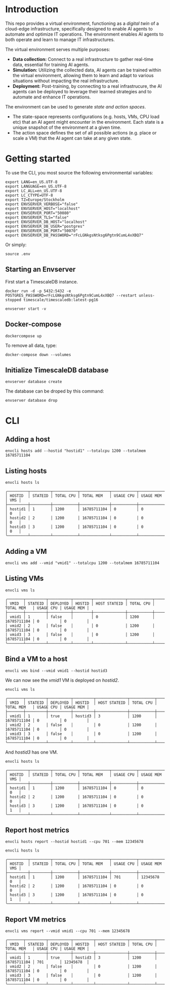 # Introduction
This repo provides a virtual environment, functioning as a *digital twin* of a cloud-edge infrastructure, specifically designed to enable AI agents to automate and optimize IT operations. The environment enables AI agents to both operate and learn to manage IT infrastructures. 

The virtual environment serves multiple purposes:

* **Data collection:** Connect to a real infrastructure to gather real-time data, essential for training AI agents.
* **Simulation:** Utilizing the collected data, AI agents can be trained within the virtual environment, allowing them to learn and adapt to various situations without impacting the real infrastructure.
* **Deployment:** Post-training, by connecting to a real infrastrucure, the AI agents can be deployed to leverage their learned strategies and to automate and enhance IT operations.

The environment can be used to generate *state and action spaces*. 
* The state-space represents configurations (e.g. hosts, VMs, CPU load etc) that an AI agent might encounter in the environment. Each state is a unique snapshot of the environment at a given time. 
* The action space defines the set of all possible actions (e.g. place or scale a VM) that the AI agent can take at any given state. 

# Getting started
To use the CLI, you most source the following environmental variables:

```console
export LANG=en_US.UTF-8
export LANGUAGE=en_US.UTF-8
export LC_ALL=en_US.UTF-8
export LC_CTYPE=UTF-8
export TZ=Europe/Stockholm
export ENVSERVER_VERBOSE="false"
export ENVSERVER_HOST="localhost"
export ENVSERVER_PORT="50080"
export ENVSERVER_TLS="false"
export ENVSERVER_DB_HOST="localhost"
export ENVSERVER_DB_USER="postgres"
export ENVSERVER_DB_PORT="50070"
export ENVSERVER_DB_PASSWORD="rFcLGNkgsNtksg6Pgtn9CumL4xXBQ7"
```

Or simply:
```console
source .env
```

## Starting an Envserver
First start a TimescaleDB instance.

```console
docker run -d -p 5432:5432 -e POSTGRES_PASSWORD=rFcLGNkgsNtksg6Pgtn9CumL4xXBQ7 --restart unless-stopped timescale/timescaledb:latest-pg16
```

```console
envserver start -v
```

## Docker-compose
```console
dockercompose up
```

To remove all data, type:
```console
docker-compose down --volumes
```

## Initialize TimescaleDB database
```console
envserver database create
```

The database can be droped by this command:
```console
envserver database drop
```

# CLI

## Adding a host
```console
envcli hosts add --hostid "hostid1" --totalcpu 1200 --totalmem 16785711104
```

## Listing hosts
```console
envcli hosts ls 
```

```console
╭─────────┬─────────┬───────────┬─────────────┬───────────┬───────────┬─────╮
│ HOSTID  │ STATEID │ TOTAL CPU │ TOTAL MEM   │ USAGE CPU │ USAGE MEM │ VMS │
├─────────┼─────────┼───────────┼─────────────┼───────────┼───────────┼─────┤
│ hostid1 │ 1       │ 1200      │ 16785711104 │ 0         │ 0         │ 0   │
│ hostid2 │ 2       │ 1200      │ 16785711104 │ 0         │ 0         │ 0   │
│ hostid3 │ 3       │ 1200      │ 16785711104 │ 0         │ 0         │ 0   │
╰─────────┴─────────┴───────────┴─────────────┴───────────┴───────────┴─────╯
```

## Adding a VM 
```console
envcli vms add --vmid "vmid1" --totalcpu 1200 --totalmem 16785711104
```

## Listing VMs
```console
envcli vms ls 
```

```console
╭───────┬─────────┬──────────┬────────┬──────────────┬───────────┬─────────────┬───────────┬───────────╮
│ VMID  │ STATEID │ DEPLOYED │ HOSTID │ HOST STATEID │ TOTAL CPU │ TOTAL MEM   │ USAGE CPU │ USAGE MEM │
├───────┼─────────┼──────────┼────────┼──────────────┼───────────┼─────────────┼───────────┼───────────┤
│ vmid1 │ 1       │ false    │        │ 0            │ 1200      │ 16785711104 │ 0         │ 0         │
│ vmid2 │ 2       │ false    │        │ 0            │ 1200      │ 16785711104 │ 0         │ 0         │
│ vmid3 │ 3       │ false    │        │ 0            │ 1200      │ 16785711104 │ 0         │ 0         │
╰───────┴─────────┴──────────┴────────┴──────────────┴───────────┴─────────────┴───────────┴───────────╯
```

## Bind a VM to a host
```console
envcli vms bind --vmid vmid1 --hostid hostid3
```

We can now see the *vmid1* VM is deployed on *hostid2*. 
```console
envcli vms ls 
```

```console
╭───────┬─────────┬──────────┬─────────┬──────────────┬───────────┬─────────────┬───────────┬───────────╮
│ VMID  │ STATEID │ DEPLOYED │ HOSTID  │ HOST STATEID │ TOTAL CPU │ TOTAL MEM   │ USAGE CPU │ USAGE MEM │
├───────┼─────────┼──────────┼─────────┼──────────────┼───────────┼─────────────┼───────────┼───────────┤
│ vmid1 │ 1       │ true     │ hostid3 │ 3            │ 1200      │ 16785711104 │ 0         │ 0         │
│ vmid2 │ 2       │ false    │         │ 0            │ 1200      │ 16785711104 │ 0         │ 0         │
│ vmid3 │ 3       │ false    │         │ 0            │ 1200      │ 16785711104 │ 0         │ 0         │
╰───────┴─────────┴──────────┴─────────┴──────────────┴───────────┴─────────────┴───────────┴───────────╯
```

And *hostid3* has one VM.

```console
envcli hosts ls 
```

```console
╭─────────┬─────────┬───────────┬─────────────┬───────────┬───────────┬─────╮
│ HOSTID  │ STATEID │ TOTAL CPU │ TOTAL MEM   │ USAGE CPU │ USAGE MEM │ VMS │
├─────────┼─────────┼───────────┼─────────────┼───────────┼───────────┼─────┤
│ hostid1 │ 1       │ 1200      │ 16785711104 │ 0         │ 0         │ 0   │
│ hostid2 │ 2       │ 1200      │ 16785711104 │ 0         │ 0         │ 0   │
│ hostid3 │ 3       │ 1200      │ 16785711104 │ 0         │ 0         │ 1   │
╰─────────┴─────────┴───────────┴─────────────┴───────────┴───────────┴─────╯
```

## Report host metrics
```console
envcli hosts report --hostid hostid1 --cpu 701 --mem 12345678 
```

```console
envcli hosts ls
```

```console
╭─────────┬─────────┬───────────┬─────────────┬───────────┬───────────┬─────╮
│ HOSTID  │ STATEID │ TOTAL CPU │ TOTAL MEM   │ USAGE CPU │ USAGE MEM │ VMS │
├─────────┼─────────┼───────────┼─────────────┼───────────┼───────────┼─────┤
│ hostid1 │ 1       │ 1200      │ 16785711104 │ 701       │ 12345678  │ 0   │
│ hostid2 │ 2       │ 1200      │ 16785711104 │ 0         │ 0         │ 0   │
│ hostid3 │ 3       │ 1200      │ 16785711104 │ 0         │ 0         │ 1   │
╰─────────┴─────────┴───────────┴─────────────┴───────────┴───────────┴─────╯
```

## Report VM metrics
```console
envcli vms report --vmid vmid1 --cpu 701 --mem 12345678 
```

```console
╭───────┬─────────┬──────────┬─────────┬──────────────┬───────────┬─────────────┬───────────┬───────────╮
│ VMID  │ STATEID │ DEPLOYED │ HOSTID  │ HOST STATEID │ TOTAL CPU │ TOTAL MEM   │ USAGE CPU │ USAGE MEM │
├───────┼─────────┼──────────┼─────────┼──────────────┼───────────┼─────────────┼───────────┼───────────┤
│ vmid1 │ 1       │ true     │ hostid3 │ 3            │ 1200      │ 16785711104 │ 701       │ 12345678  │
│ vmid2 │ 2       │ false    │         │ 0            │ 1200      │ 16785711104 │ 0         │ 0         │
│ vmid3 │ 3       │ false    │         │ 0            │ 1200      │ 16785711104 │ 0         │ 0         │
╰───────┴─────────┴──────────┴─────────┴──────────────┴───────────┴─────────────┴───────────┴───────────╯
```
